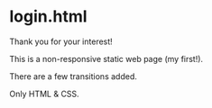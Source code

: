 # login.html

Thank you for your interest!

This is a non-responsive static web page (my first!).

There are a few transitions added.

Only HTML & CSS.
